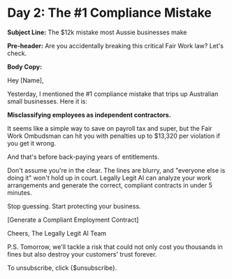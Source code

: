 # Day 2: The #1 Compliance Mistake

**Subject Line:** The $12k mistake most Aussie businesses make

**Pre-header:** Are you accidentally breaking this critical Fair Work law? Let's check.

**Body Copy:**

Hey [Name],

Yesterday, I mentioned the #1 compliance mistake that trips up Australian small businesses. Here it is:

**Misclassifying employees as independent contractors.**

It seems like a simple way to save on payroll tax and super, but the Fair Work Ombudsman can hit you with penalties up to $13,320 per violation if you get it wrong.

And that's before back-paying years of entitlements.

Don't assume you're in the clear. The lines are blurry, and "everyone else is doing it" won't hold up in court. Legally Legit AI can analyze your work arrangements and generate the correct, compliant contracts in under 5 minutes.

Stop guessing. Start protecting your business.

[Generate a Compliant Employment Contract]

Cheers,
The Legally Legit AI Team

P.S. Tomorrow, we'll tackle a risk that could not only cost you thousands in fines but also destroy your customers' trust forever.

To unsubscribe, click {$unsubscribe}.
